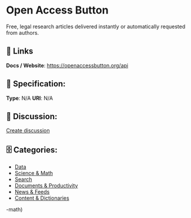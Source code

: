# Open Access Button


Free, legal research articles delivered instantly or automatically requested from authors.

##  🔗 Links
**Docs / Website**: https://openaccessbutton.org/api

## 🧬 Specification:
**Type**: N/A
**URI**: N/A

## 💬 Discussion:
[Create discussion](https://github.com/apis-list/apis-list/discussions/new)

## 🗄️ Categories:
- [Data](https://github.com/apis-list/apis-list#data)
- [Science & Math](https://github.com/apis-list/apis-list#science-and-math)
- [Search](https://github.com/apis-list/apis-list#search)
- [Documents & Productivity](https://github.com/apis-list/apis-list#documents-and-productivity)
- [News & Feeds](https://github.com/apis-list/apis-list#news-and-feeds)
- [Content & Dictionaries](https://github.com/apis-list/apis-list#content-and-dictionaries)



-math)








